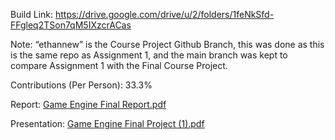 Build Link: https://drive.google.com/drive/u/2/folders/1feNkSfd-FFgleq2TSon7qM5IXzcrACas

Note: “ethannew” is the Course Project Github Branch, this was done as this is the same repo as Assignment 1, and the main branch was kept to compare Assignment 1 with the Final Course Project.

Contributions (Per Person): 33.3%

Report:
[Game Engine Final Report.pdf](https://github.com/user-attachments/files/17912621/Game.Engine.Final.Report.pdf)

Presentation:
[Game Engine Final Project (1).pdf](https://github.com/user-attachments/files/17912783/Game.Engine.Final.Project.1.pdf)
